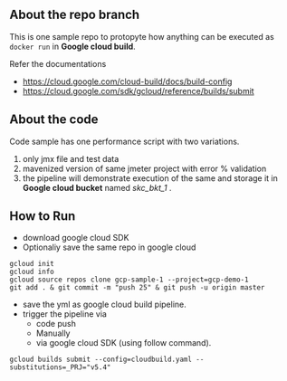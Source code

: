 ## About the repo branch
This is one sample repo to protopyte how anything can be executed as `docker run` in **Google cloud build**. 

Refer the documentations

- https://cloud.google.com/cloud-build/docs/build-config
- https://cloud.google.com/sdk/gcloud/reference/builds/submit

## About the code
Code sample has one performance script with two variations.
1. only jmx file and test data
2. mavenized version of same jmeter project with error % validation
3. the pipeline will demonstrate execution of the same and storage it in **Google cloud bucket** named _skc_bkt_1_ .

## How to Run
- download google cloud SDK
- Optionaliy save the same repo in google cloud

```
gcloud init
gcloud info
gcloud source repos clone gcp-sample-1 --project=gcp-demo-1
git add . & git commit -m "push 25" & git push -u origin master

```

- save the yml as google cloud build pipeline.
- trigger the pipeline via 
    - code push 
    - Manually 
    - via google cloud SDK (using follow command).
```
gcloud builds submit --config=cloudbuild.yaml --substitutions=_PRJ="v5.4"
```

